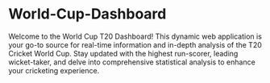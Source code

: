 # World-Cup-Dashboard
Welcome to the World Cup T20 Dashboard! This dynamic web application is your go-to source for real-time information and in-depth analysis of the T20 Cricket World Cup. Stay updated with the highest run-scorer, leading wicket-taker, and delve into comprehensive statistical analysis to enhance your cricketing experience.
